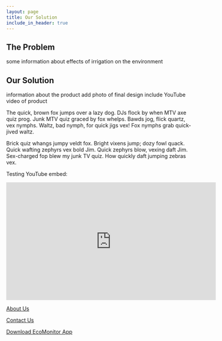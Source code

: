 ```yaml
---
layout: page
title: Our Solution
include_in_header: true
---
```


## The Problem

some information about effects of irrigation on the environment

## Our Solution


information about the product
add photo of final design
include YouTube video of product

The quick, brown fox jumps over a lazy dog. DJs flock by when MTV axe quiz prog. Junk MTV quiz graced by fox whelps. Bawds jog, flick quartz, vex nymphs. Waltz, bad nymph, for quick jigs vex! Fox nymphs grab quick-jived waltz.

Brick quiz whangs jumpy veldt fox. Bright vixens jump; dozy fowl quack. Quick wafting zephyrs vex bold Jim. Quick zephyrs blow, vexing daft Jim. Sex-charged fop blew my junk TV quiz. How quickly daft jumping zebras vex.

Testing YouTube embed:


<iframe width="560" height="315" src="https://www.youtube-nocookie.com/embed/dQw4w9WgXcQ" title="YouTube video player" frameborder="0" allow="accelerometer; autoplay; clipboard-write; encrypted-media; gyroscope; picture-in-picture" allowfullscreen></iframe>


[About Us](./about)

[Contact Us](./contact)

[Download EcoMonitor App](./download)
